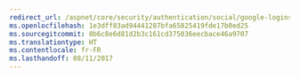 ```yaml
---
redirect_url: /aspnet/core/security/authentication/social/google-logins
ms.openlocfilehash: 1e3dff83ad94441287bfa65825419fde17b0ed25
ms.sourcegitcommit: 0b6c8e6d81d2b3c161cd375036eecbace46a9707
ms.translationtype: HT
ms.contentlocale: fr-FR
ms.lasthandoff: 08/11/2017
---
```

